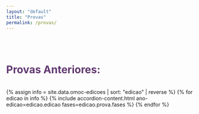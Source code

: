 ```yaml
---
layout: "default"
title: "Provas"
permalink: /provas/
---
```


<div class="container-xxl" data-bs-smooth-scroll="true" >
    <br><br>
    <h1 class="text-center" style="color:#613970"><strong>Provas Anteriores:</strong></h1> <br>
    <div class="accordion accordion-flush" id="accordionPanelsStayOpenExample">
    {% assign info = site.data.omoc-edicoes | sort: "edicao" | reverse %}
    {% for edicao in info %}
        {% include accordion-content.html ano-edicao=edicao.edicao fases=edicao.prova.fases %}
    {% endfor %}
    </div>
</div>